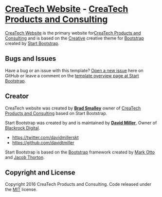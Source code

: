 # [CreaTech Website](http://www.CreaTechProducts.com/) - [CreaTech Products and Consulting](http://www.CreaTechProducts.com/)

[CreaTech Website](http://www.CreaTechProducts.com/) is the primary 
website for[CreaTech Products and Consulting](http://www.CreaTechProducts.com/) and is based on the
[Creative](http://startbootstrap.com/template-overviews/creative/) creative theme for [Bootstrap](http://getbootstrap.com/) created by [Start Bootstrap](http://startbootstrap.com/).


## Bugs and Issues

Have a bug or an issue with this template? [Open a new issue](https://github.com/BlackrockDigital/startbootstrap-creative/issues) here on GitHub or leave a comment on the [template overview page at Start Bootstrap](http://startbootstrap.com/template-overviews/creative/).

## Creator

CreaTech website was created by **[Brad Smalley](http://www.bradsmalley.com/)** owner of
[CreaTech Products and Consulting](http://www.createchproducts.com) based on Start Bootstrap.

Start Bootstrap was created by and is maintained by **[David Miller](http://davidmiller.io/)**, Owner of [Blackrock Digital](http://blackrockdigital.io/).

* https://twitter.com/davidmillerskt
* https://github.com/davidtmiller

Start Bootstrap is based on the [Bootstrap](http://getbootstrap.com/) framework created by [Mark Otto](https://twitter.com/mdo) and [Jacob Thorton](https://twitter.com/fat).

## Copyright and License

Copyright 2016 CreaTech Products and Consulting. Code released under the [MIT](
https://opensource.org/licenses/MIT) license.